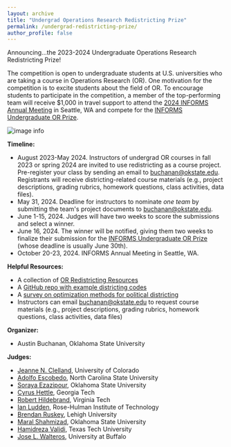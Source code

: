 ```yaml
---
layout: archive
title: "Undergrad Operations Research Redistricting Prize"
permalink: /undergrad-redistricting-prize/
author_profile: false
---
```


Announcing...the 2023-2024 Undergraduate Operations Research Redistricting Prize!

The competition is open to undergraduate students at U.S. universities who are taking a course in Operations Research (OR). One motivation for the competition is to excite students about the field of OR. To encourage students to participate in the competition, a member of the top-performing team will receive $1,000 in travel support to attend the [2024 INFORMS Annual Meeting](https://www.informs.org/Meetings-Conferences/INFORMS-Conference-Calendar/2024-INFORMS-Annual-Meeting) in Seattle, WA and compete for the [INFORMS Undergraduate OR Prize](https://www.informs.org/Recognizing-Excellence/INFORMS-Prizes/Undergraduate-Operations-Research-Prize). 

![image info](../images/uscd.png)

**Timeline:**
- August 2023-May 2024. Instructors of undergrad OR courses in fall 2023 or spring 2024 are invited to use redistricting as a course project. Pre-register your class by sending an email to buchanan@okstate.edu. Registrants will receive districting-related course materials (e.g., project descriptions, grading rubrics, homework questions, class activities, data files). 
- May 31, 2024. Deadline for instructors to nominate _one team_ by submitting the team's project documents to buchanan@okstate.edu.
- June 1-15, 2024. Judges will have two weeks to score the submissions and select a winner.
- June 16, 2024. The winner will be notified, giving them two weeks to finalize their submission for the [INFORMS Undergraduate OR Prize](https://www.informs.org/Recognizing-Excellence/INFORMS-Prizes/Undergraduate-Operations-Research-Prize) (whose deadline is usually June 30th).
- October 20-23, 2024. INFORMS Annual Meeting in Seattle, WA.

**Helpful Resources:**
- A collection of [OR Redistricting Resources](https://austinlbuchanan.github.io/OR-redistricting-resources/)
- A [GitHub repo with example districting codes](https://github.com/AustinLBuchanan/Districting-Examples-2020)
- A [survey on optimization methods for political districting](https://austinlbuchanan.github.io/files/political_districting.pdf)
- Instructors can email buchanan@okstate.edu to request course materials (e.g., project descriptions, grading rubrics, homework questions, class activities, data files)

**Organizer:**
 - Austin Buchanan, Oklahoma State University

**Judges:**
 - [Jeanne N. Clelland](https://math.colorado.edu/~jnc/), University of Colorado
 - [Adolfo Escobedo](https://www.ise.ncsu.edu/people/arescobe/), North Carolina State University
 - [Soraya Ezazipour](https://sorayaezazipour.github.io/), Oklahoma State University
 - [Cyrus Hettle](https://sites.gatech.edu/cyrushettle/), Georgia Tech
 - [Robert Hildebrand](https://sites.google.com/site/robertdhildebrand/), Virginia Tech
 - [Ian Ludden](https://ian-ludden.github.io/), Rose-Hulman Institute of Technology
 - [Brendan Ruskey](https://www.researchgate.net/profile/Brendan-Ruskey), Lehigh University
 - [Maral Shahmizad](https://maralshahmizad.github.io/MaralShahmizad/), Oklahoma State University
 - [Hamidreza Validi](https://sites.google.com/site/hamidrezavalidi2/home), Texas Tech University
 - [Jose L. Walteros](https://www.researchgamma.com/group_current.html), University at Buffalo
 
